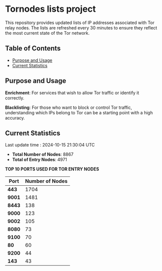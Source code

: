 # Tornodes lists project

This repository provides updated lists of IP addresses associated with Tor relay nodes. The lists are refreshed every 30 minutes to ensure they reflect the most current state of the Tor network.

## Table of Contents

- [Purpose and Usage](#purpose-and-usage)
- [Current Statistics](#current-statistics)


## Purpose and Usage

**Enrichment**: For services that wish to allow Tor traffic or identify it correctly.

**Blacklisting**: For those who want to block or control Tor traffic, understanding which IPs belong to Tor can be a starting point with a high accuracy.

## Current Statistics

Last update time : 2024-10-15 21:30:04 UTC

- **Total Number of Nodes**: 8867
- **Total of Entry Nodes**: 4971

**TOP 10 PORTS USED FOR TOR ENTRY NODES**

| **Port** | **Number of Nodes** |
|------|-----------------|
| **443**   | 1704  |
| **9001**   | 1481  |
| **8443**   | 138  |
| **9000**   | 123  |
| **9002**   | 105  |
| **8080**   | 73  |
| **9100**   | 70  |
| **80**   | 60  |
| **9200**   | 44  |
| **143**   | 43  |

